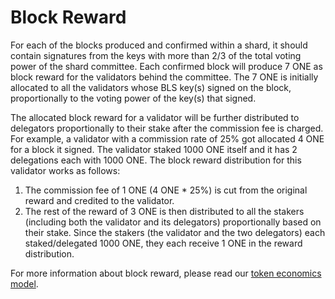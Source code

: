 # Block Reward

For each of the blocks produced and confirmed within a shard, it should contain signatures from the keys with more than 2/3 of the total voting power of the shard committee. Each confirmed block will produce 7 ONE as block reward for the validators behind the committee. The 7 ONE is initially allocated to all the validators whose BLS key(s) signed on the block, proportionally to the voting power of the key(s) that signed.

The allocated block reward for a validator will be further distributed to delegators proportionally to their stake after the commission fee is charged. For example, a validator with a commission rate of 25% got allocated 4 ONE for a block it signed. The validator staked 1000 ONE itself and it has 2 delegations each with 1000 ONE. The block reward distribution for this validator works as follows:

1. The commission fee of 1 ONE (4 ONE \* 25%) is cut from the original reward and credited to the validator.
2. The rest of the reward of 3 ONE is then distributed to all the stakers (including both the validator and its delegators) proportionally based on their stake. Since the stakers (the validator and the two delegators) each staked/delegated 1000 ONE, they each receive 1 ONE in the reward distribution.

For more information about block reward, please read our [token economics model](https://medium.com/harmony-one/harmonys-new-tokenomics-bcdac0db60d7).
